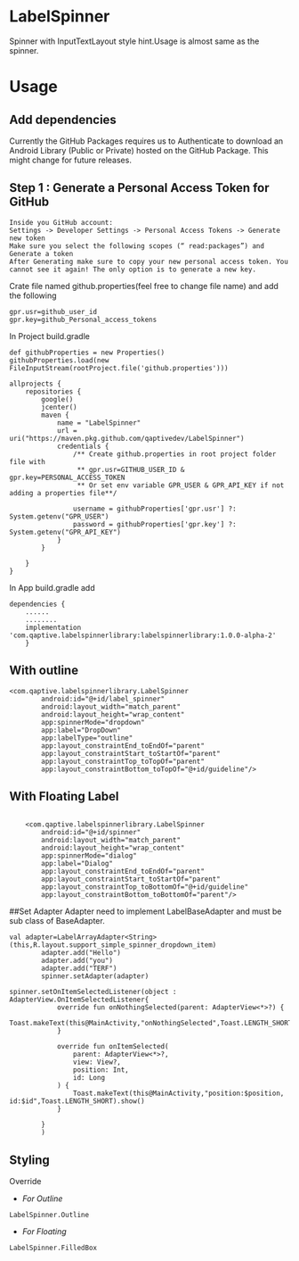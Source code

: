 # LabelSpinner
Spinner with InputTextLayout style hint.Usage is almost same as the spinner.
# Usage 
## Add dependencies

Currently the GitHub Packages requires us to Authenticate to download an Android Library (Public or Private) hosted on the GitHub Package. This might change for future releases.

## Step 1 : Generate a Personal Access Token for GitHub
    Inside you GitHub account:
    Settings -> Developer Settings -> Personal Access Tokens -> Generate new token
    Make sure you select the following scopes (“ read:packages”) and Generate a token
    After Generating make sure to copy your new personal access token. You cannot see it again! The only option is to generate a new key.

Crate file named github.properties(feel free to change file name)
and add the following
```
gpr.usr=github_user_id
gpr.key=github_Personal_access_tokens
```
In Project build.gradle
```
def githubProperties = new Properties()
githubProperties.load(new FileInputStream(rootProject.file('github.properties')))

allprojects {
    repositories {
        google()
        jcenter()
        maven {
            name = "LabelSpinner"
            url = uri("https://maven.pkg.github.com/qaptivedev/LabelSpinner")
            credentials {
                /** Create github.properties in root project folder file with
                 ** gpr.usr=GITHUB_USER_ID & gpr.key=PERSONAL_ACCESS_TOKEN
                 ** Or set env variable GPR_USER & GPR_API_KEY if not adding a properties file**/

                username = githubProperties['gpr.usr'] ?: System.getenv("GPR_USER")
                password = githubProperties['gpr.key'] ?: System.getenv("GPR_API_KEY")
            }
        }
        
    }
}
```
In App build.gradle add
```
dependencies {
    ......
    ........
    implementation 'com.qaptive.labelspinnerlibrary:labelspinnerlibrary:1.0.0-alpha-2'
    }
```
## With outline
```
<com.qaptive.labelspinnerlibrary.LabelSpinner
        android:id="@+id/label_spinner"
        android:layout_width="match_parent"
        android:layout_height="wrap_content"
        app:spinnerMode="dropdown"
        app:label="DropDown"
        app:labelType="outline"
        app:layout_constraintEnd_toEndOf="parent"
        app:layout_constraintStart_toStartOf="parent"
        app:layout_constraintTop_toTopOf="parent"
        app:layout_constraintBottom_toTopOf="@+id/guideline"/>
```
## With Floating Label
```

    <com.qaptive.labelspinnerlibrary.LabelSpinner
        android:id="@+id/spinner"
        android:layout_width="match_parent"
        android:layout_height="wrap_content"
        app:spinnerMode="dialog"
        app:label="Dialog"
        app:layout_constraintEnd_toEndOf="parent"
        app:layout_constraintStart_toStartOf="parent"
        app:layout_constraintTop_toBottomOf="@+id/guideline"
        app:layout_constraintBottom_toBottomOf="parent"/>
```
##Set Adapter
Adapter need to implement LabelBaseAdapter and must be sub class of BaseAdapter.
```
val adapter=LabelArrayAdapter<String>(this,R.layout.support_simple_spinner_dropdown_item)
        adapter.add("Hello")
        adapter.add("you")
        adapter.add("TERF")
        spinner.setAdapter(adapter)
        
spinner.setOnItemSelectedListener(object : AdapterView.OnItemSelectedListener{
            override fun onNothingSelected(parent: AdapterView<*>?) {
                Toast.makeText(this@MainActivity,"onNothingSelected",Toast.LENGTH_SHORT).show()
            }

            override fun onItemSelected(
                parent: AdapterView<*>?,
                view: View?,
                position: Int,
                id: Long
            ) {
                Toast.makeText(this@MainActivity,"position:$position, id:$id",Toast.LENGTH_SHORT).show()
            }

        }
        )
```
## Styling
Override
* *For Outline*
```
LabelSpinner.Outline
```

* *For Floating*
```
LabelSpinner.FilledBox
```
